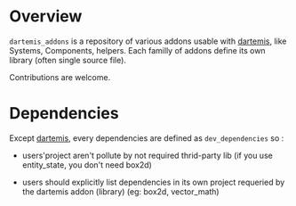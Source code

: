 # Overview

`dartemis_addons` is a repository of various addons usable with [dartemis][], like Systems, Components, helpers.
Each familly of addons define its own library (often single source file).

Contributions are welcome.

# Dependencies

Except [dartemis][], every dependencies are defined as `dev_dependencies` so :

* users'project aren't pollute by not required thrid-party lib (if you use entity_state, you don't need box2d)
* users should explicitly list dependencies in its own project requeried by the dartemis addon (library) (eg: box2d, vector_math)


    [dartemis]: https://github.com/denniskaselow/dartemis
